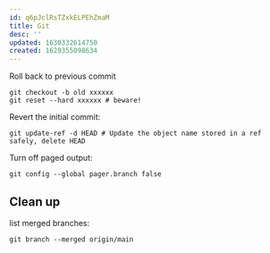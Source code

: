 ```yaml
---
id: q6pJclRsTZxkELPEhZmaM
title: Git
desc: ''
updated: 1630332614750
created: 1629355098634
---
```


Roll back to previous commit

    git checkout -b old xxxxxx
    git reset --hard xxxxxx # beware!

Revert the initial commit:

    git update-ref -d HEAD # Update the object name stored in a ref safely, delete HEAD

Turn off paged output:

    git config --global pager.branch false

## Clean up

list merged branches:

    git branch --merged origin/main
